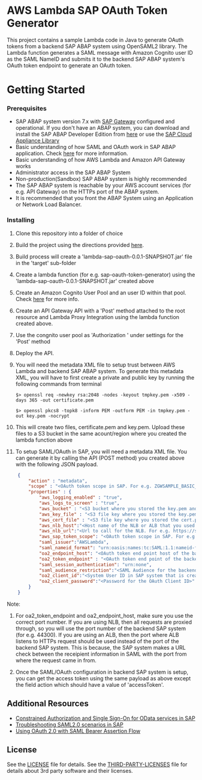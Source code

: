 # AWS Lambda SAP OAuth Token Generator

This project contains a sample Lambda code in Java to generate OAuth tokens from a backend SAP ABAP system using OpenSAML2 library. The Lambda function generates a SAML message with Amazon Cognito user ID as the SAML NameID and submits it to the backend SAP ABAP system's OAuth token endpoint to generate an OAuth token.

# Getting Started

### Prerequisites
- SAP ABAP system version 7.x with [SAP Gateway](https://www.sap.com/community/topic/gateway.html "SAP Gateway") configured and operational. If you don't have an ABAP system, you can download and install the SAP ABAP Developer Edition from [here](https://store.sap.com/sap/cpa/ui/resources/store/html/SolutionDetails.html?pid=0000014493&catID=&pcntry=DE&sap-language=EN&_cp_id=id-1477346420741-0.  "here") or use the [SAP Cloud Appliance Library](https://cal.sap.com/ "SAP Cloud Appliance Library")
- Basic understanding of how SAML and OAuth work in SAP ABAP application. Check [here](https://wiki.scn.sap.com/wiki/display/Security/Using+OAuth+2.0+from+a+Web+Application+with+SAML+Bearer+Assertion+Flow#UsingOAuth2.0fromaWebApplicationwithSAMLBearerAssertionFlow-ConfigurationGuideforthisscenario "here") for more information.
- Basic understanding of how AWS Lambda and Amazon API Gateway works
- Administrator access in the SAP ABAP System
- Non-production(Sandbox) SAP ABAP system is highly recommended
- The SAP ABAP system is reachable by your AWS account services (for e.g. API Gateway) on the HTTPs port of the ABAP system.
- It is recommended that you front the ABAP System using an Application or Network Load Balancer.


### Installing

1. Clone this repository into a folder of choice
1. Build the project using the directions provided [here](https://docs.aws.amazon.com/lambda/latest/dg/java-package.html#java-package-maven "here").
1. Build process will create a 'lambda-sap-oauth-0.0.1-SNAPSHOT.jar' file in the 'target' sub-folder
1. Create a lambda function (for e.g. sap-oauth-token-generator) using the 'lambda-sap-oauth-0.0.1-SNAPSHOT.jar' created above
1. Create an Amazon Cognito User Pool and an user ID within that pool. Check [here](https://docs.aws.amazon.com/cognito/latest/developerguide/cognito-user-identity-pools.html "here") for more info.
1. Create an API Gateway API with a 'Post' method attached to the root resource and Lambda Proxy Integration using the lambda function created above.
1. Use the congnito user pool as 'Authorization ' under settings for the 'Post' method
1. Deploy the API.
1. You will need the metadata XML file to setup trust between AWS Lambda and backend SAP ABAP system. To generate this metadata XML, you will have to first create a private and public key by running the following commands from terminal

	`$> openssl req -newkey rsa:2048 -nodes -keyout tmpkey.pem -x509 -days 365 -out certificate.pem`

	`$> openssl pkcs8 -topk8 -inform PEM -outform PEM -in tmpkey.pem -out key.pem -nocrypt`
1. This will create two files, certificate.pem and key.pem. Upload these files to a S3 bucket in the same acount/region where you created the lambda function above
1. To setup SAML/OAuth in SAP, you will need a metadata XML file. You can generate it by calling the API (POST method) you created above with the following JSON payload.

````json
    {
        "action" : "metadata",
        "scope" : "<OAuth token scope in SAP. For e.g. ZGWSAMPLE_BASIC_0001>",
        "properties" : {
            "aws_logging_enabled" : "true",
            "aws_logs_to_screen" : "true",
            "aws_bucket" : "<S3 bucket where you stored the key.pem and cert.pem files. For e.g., aws-sap-saml-keys>",
            "aws_key_file" : "<S3 file key where you stored the key.pem file. For e.g., key.pem> ",
            "aws_cert_file" : "<S3 file key where you stored the cert.pem file. For e.g., cert.pem> ",
            "aws_nlb_host":"<Host name of the NLB or ALB that you used to front the SAP system for e.g. sapapigwABAPNLB-xxxxxxxx.elb.us-east-1.amazonaws.com >",
            "aws_nlb_url":"<Url to call for the NLB. For e.g. https://sapapigwABAPNLB-xxxxxxxx.elb.us-east-1.amazonaws.com/sap/bc/sec/oauth2/token>",
            "aws_sap_token_scope": "<OAuth token scope in SAP. For e.g. ZGWSAMPLE_BASIC_0001>",
            "saml_issuer":"AWSLambda",
            "saml_nameid_format": "urn:oasis:names:tc:SAML:1.1:nameid-format:unspecified",
            "oa2_endpoint_host": "<OAuth token end point host of the backend SAP system for e.g. vhcalnplci.dummy.nodomain:44300>",
            "oa2_token_endpoint" : "<OAuth token end point of the backend SAP system for e.g. https://vhcalnplci.dummy.nodomain:44300/sap/bc/sec/oauth2/token>",
            "saml_session_authentication": "urn:none",
            "saml_audience_restriction":"<SAML Audience for the backend SAP system for e.g. NPL_001",
            "oa2_client_id":"<System User ID in SAP system that is created for OAuth Client ID>",
            "oa2_client_password":"<Password for the OAuth Client ID>"
        }
    }
````

Note: 
1. For oa2_token_endpoint and oa2_endpoint_host, make sure you use the correct port number. If you are using NLB, then all requests are proxied through, so you will use the port number of the backend SAP system (for e.g. 44300). If you are using an ALB, then the port where ALB listens to HTTPs request should be used instead of the port of the backend SAP system. This is because, the SAP system makes a URL check between the receipient information in SAML with the port from where the request came in from.

1. Once the SAML/OAuth configuration in backend SAP system is setup, you can get the access token using the same payload as above except the field action which should have a value of 'accessToken'.

## Additional Resources
- [Constrained Authorization and Single Sign-On for OData services in SAP](https://wiki.scn.sap.com/wiki/display/Security/OAuth+2.0+-+Constrained+Authorization+and+Single+Sign-On+for+OData+Services "Constrained Authorization and Single Sign-On for OData services in SAP")
- [Troubleshooting SAML2.0 scenarios in SAP](https://wiki.scn.sap.com/wiki/display/Security/Troubleshooting+SAML+2.0+Scenarios "Troubleshooting SAML2.0 scenarios in SAP")
- [Using OAuth 2.0 with SAML Bearer Assertion Flow](https://wiki.scn.sap.com/wiki/display/Security/Using+OAuth+2.0+from+a+Web+Application+with+SAML+Bearer+Assertion+Flow "Using OAuth 2.0 with SAML Bearer Assertion Flow")


## License

See the [LICENSE](LICENSE) file for details. See the [THIRD-PARTY-LICENSES](THIRD-PARTY-LICENSES) file for details about 3rd party software and their licenses.
